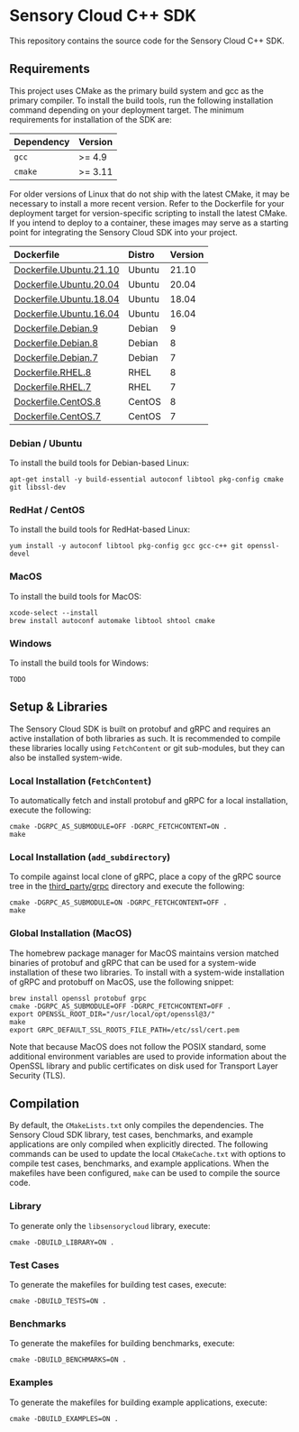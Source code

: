 # Sensory Cloud C++ SDK

This repository contains the source code for the Sensory Cloud C++ SDK.

## Requirements

This project uses CMake as the primary build system and gcc as the primary
compiler. To install the build tools, run the following installation command
depending on your deployment target. The minimum requirements for installation
of the SDK are:

| Dependency | Version   |
|:-----------|:----------|
| `gcc`      | >= 4.9    |
| `cmake`    | >= 3.11   |

For older versions of Linux that do not ship with the latest CMake, it may be
necessary to install a more recent version. Refer to the Dockerfile for your
deployment target for version-specific scripting to install the latest CMake.
If you intend to deploy to a container, these images may serve as a starting
point for integrating the Sensory Cloud SDK into your project.

| Dockerfile                                         | Distro    | Version    |
|:---------------------------------------------------|:----------|:-----------|
| [Dockerfile.Ubuntu.21.10](Dockerfile.Ubuntu.21.10) | Ubuntu    | 21.10      |
| [Dockerfile.Ubuntu.20.04](Dockerfile.Ubuntu.20.04) | Ubuntu    | 20.04      |
| [Dockerfile.Ubuntu.18.04](Dockerfile.Ubuntu.18.04) | Ubuntu    | 18.04      |
| [Dockerfile.Ubuntu.16.04](Dockerfile.Ubuntu.16.04) | Ubuntu    | 16.04      |
| [Dockerfile.Debian.9](Dockerfile.Debian.9)         | Debian    | 9          |
| [Dockerfile.Debian.8](Dockerfile.Debian.8)         | Debian    | 8          |
| [Dockerfile.Debian.7](Dockerfile.Debian.7)         | Debian    | 7          |
| [Dockerfile.RHEL.8](Dockerfile.RHEL.8)             | RHEL      | 8          |
| [Dockerfile.RHEL.7](Dockerfile.RHEL.7)             | RHEL      | 7          |
| [Dockerfile.CentOS.8](Dockerfile.CentOS.8)         | CentOS    | 8          |
| [Dockerfile.CentOS.7](Dockerfile.CentOS.7)         | CentOS    | 7          |

### Debian / Ubuntu

To install the build tools for Debian-based Linux:

```shell
apt-get install -y build-essential autoconf libtool pkg-config cmake git libssl-dev
```

### RedHat / CentOS

To install the build tools for RedHat-based Linux:

```shell
yum install -y autoconf libtool pkg-config gcc gcc-c++ git openssl-devel
```

### MacOS

To install the build tools for MacOS:

```shell
xcode-select --install
brew install autoconf automake libtool shtool cmake
```

### Windows

To install the build tools for Windows:

```shell
TODO
```

## Setup & Libraries

The Sensory Cloud SDK is built on protobuf and gRPC and requires an active
installation of both libraries as such. It is recommended to compile these
libraries locally using `FetchContent` or git sub-modules, but they can also be
installed system-wide.

### Local Installation (`FetchContent`)

<!-- sudo apt-get install openssl libgrpc++-dev -->

To automatically fetch and install protobuf and gRPC for a local installation,
execute the following:

```shell
cmake -DGRPC_AS_SUBMODULE=OFF -DGRPC_FETCHCONTENT=ON .
make
```

### Local Installation (`add_subdirectory`)

To compile against local clone of gRPC, place a copy of the gRPC source tree in
the [third_party/grpc](third_party/grpc) directory and execute the following:

```shell
cmake -DGRPC_AS_SUBMODULE=ON -DGRPC_FETCHCONTENT=OFF .
make
```

### Global Installation (MacOS)

The homebrew package manager for MacOS maintains version matched binaries of
protobuf and gRPC that can be used for a system-wide installation of these two
libraries. To install with a system-wide installation of gRPC and protobuff on
MacOS, use the following snippet:

```shell
brew install openssl protobuf grpc
cmake -DGRPC_AS_SUBMODULE=OFF -DGRPC_FETCHCONTENT=OFF .
export OPENSSL_ROOT_DIR="/usr/local/opt/openssl@3/"
make
export GRPC_DEFAULT_SSL_ROOTS_FILE_PATH=/etc/ssl/cert.pem
```

Note that because MacOS does not follow the POSIX standard, some additional
environment variables are used to provide information about the OpenSSL library
and public certificates on disk used for Transport Layer Security (TLS).

## Compilation

By default, the `CMakeLists.txt` only compiles the dependencies. The
Sensory Cloud SDK library, test cases, benchmarks, and example applications
are only compiled when explicitly directed. The following commands can be used
to update the local `CMakeCache.txt` with options to compile test cases,
benchmarks, and example applications. When the makefiles have been configured,
`make` can be used to compile the source code.

### Library

To generate only the `libsensorycloud` library, execute:

```shell
cmake -DBUILD_LIBRARY=ON .
```

### Test Cases

To generate the makefiles for building test cases, execute:

```shell
cmake -DBUILD_TESTS=ON .
```

### Benchmarks

To generate the makefiles for building benchmarks, execute:

```shell
cmake -DBUILD_BENCHMARKS=ON .
```

### Examples

To generate the makefiles for building example applications, execute:

```shell
cmake -DBUILD_EXAMPLES=ON .
```

<!-- ### Testing

To compile and run the unit tests, execute:

```shell
./cs.sh test
``` -->

<!-- ### Benchmarking

To compile and run the benchmarks, execute:

```shell
./cs.sh benchmark
``` -->
